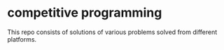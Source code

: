 # competitive programming

This repo consists of solutions of various problems solved from different platforms.
